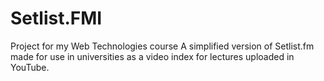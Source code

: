 # Setlist.FMI
Project for my Web Technologies course
A simplified version of Setlist.fm made for use in universities as a video index for lectures uploaded in YouTube. 
